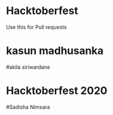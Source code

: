 # Hacktoberfest
Use this for Pull requests

# kasun madhusanka
#akila siriwardane

# Hacktoberfest 2020
#Sadisha Nimsara
